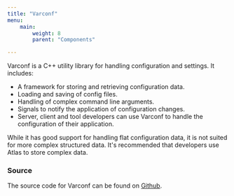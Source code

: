 ```yaml
---
title: "Varconf"
menu:
    main:
        weight: 8
        parent: "Components"

---
```


Varconf is a C++ utility library for handling configuration and settings. It includes:

* A framework for storing and retrieving configuration data.
* Loading and saving of config files.
* Handling of complex command line arguments.
* Signals to notify the application of configuration changes.
* Server, client and tool developers can use Varconf to handle the configuration of their application.

While it has good support for handling flat configuration data, it is not suited for more complex structured data. It's
recommended that developers use Atlas to store complex data.

### Source

The source code for Varconf can be found on [Github](https://github.com/worldforge/worldforge/tree/master/libs/varconf).
